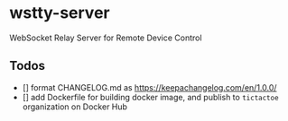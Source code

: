 # wstty-server

WebSocket Relay Server for Remote Device Control


## Todos

- [] format CHANGELOG.md as https://keepachangelog.com/en/1.0.0/
- [] add Dockerfile for building docker image, and publish to `tictactoe` organization on Docker Hub
